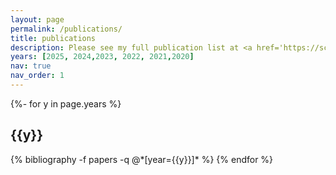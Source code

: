 ```yaml
---
layout: page
permalink: /publications/
title: publications
description: Please see my full publication list at <a href='https://scholar.google.com/citations?hl=en&user=Fym-rLUAAAAJ'><u>google scholar</u></a> or <a href='https://dblp.org/pid/63/10765-2.html'><u>dblp</u></a>.
years: [2025, 2024,2023, 2022, 2021,2020]
nav: true
nav_order: 1
---
```

<!-- _pages/publications.md -->
<div class="publications">

{%- for y in page.years %}
  <h2 class="year">{{y}}</h2>
  {% bibliography -f papers -q @*[year={{y}}]* %}
{% endfor %}

</div>
